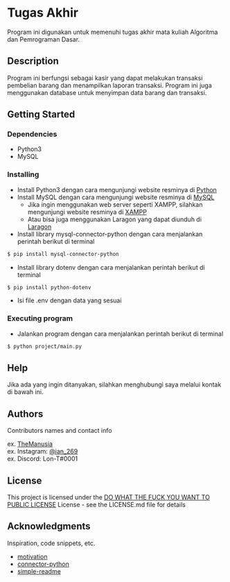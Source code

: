# Tugas Akhir

Program ini digunakan untuk memenuhi tugas akhir mata kuliah Algoritma dan Pemrograman Dasar.

## Description

Program ini berfungsi sebagai kasir yang dapat melakukan transaksi pembelian barang dan menampilkan laporan transaksi.
Program ini juga menggunakan database untuk menyimpan data barang dan transaksi.

## Getting Started

### Dependencies

* Python3
* MySQL

### Installing

* Install Python3 dengan cara mengunjungi website resminya di [Python](https://www.python.org/downloads/)
* Install MySQL dengan cara mengunjungi website resminya di [MySQL](https://dev.mysql.com/downloads/installer/)
  * Jika ingin menggunakan web server seperti XAMPP, silahkan mengunjungi website resminya di [XAMPP](https://www.apachefriends.org/download.html)
  * Atau bisa juga menggunakan Laragon yang dapat diunduh di [Laragon](https://laragon.org/download/)
* Install library mysql-connector-python dengan cara menjalankan perintah berikut di terminal 
```sh
$ pip install mysql-connector-python
```
* Install library dotenv dengan cara menjalankan perintah berikut di terminal 
```sh
$ pip install python-dotenv
```
* Isi file .env dengan data yang sesuai

### Executing program

* Jalankan program dengan cara menjalankan perintah berikut di terminal
```sh
$ python project/main.py
```

## Help

Jika ada yang ingin ditanyakan, silahkan menghubungi saya melalui kontak di bawah ini.

## Authors

Contributors names and contact info

ex. [TheManusia](https://themanusia.me)  
ex. Instagram: [@ian_269](https://www.instagram.com/ian_269/)  
ex. Discord: Lon-T#0001

## License

This project is licensed under the [DO WHAT THE FUCK YOU WANT TO PUBLIC LICENSE](LICENSE.md) License - see the LICENSE.md file for details

## Acknowledgments

Inspiration, code snippets, etc.
* [motivation](https://www.pixiv.net/en/artworks/95417186)
* [connector-python](https://dev.mysql.com/doc/connector-python/en/)
* [simple-readme](https://gist.github.com/DomPizzie/7a5ff55ffa9081f2de27c315f5018afc)
